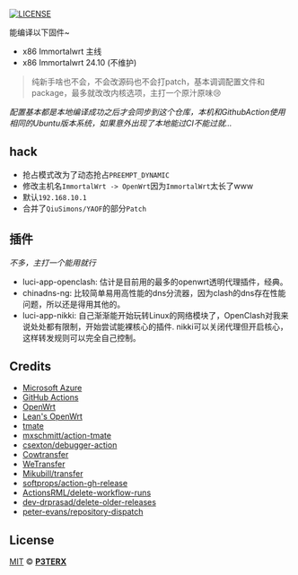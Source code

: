 [![LICENSE](https://img.shields.io/github/license/mashape/apistatus.svg?style=flat-square&label=LICENSE)](https://github.com/P3TERX/Actions-OpenWrt/blob/master/LICENSE)

能编译以下固件~

- x86 Immortalwrt 主线
- x86 Immortalwrt 24.10 (不维护)

> 纯新手啥也不会，不会改源码也不会打patch，基本调调配置文件和package，最多就改改内核选项，主打一个原汁原味😢

*配置基本都是本地编译成功之后才会同步到这个仓库，本机和GithubAction使用相同的Ubuntu版本系统，如果意外出现了本地能过CI不能过就...*

## hack

- 抢占模式改为了动态抢占`PREEMPT_DYNAMIC`
- 修改主机名`ImmortalWrt -> OpenWrt`因为`ImmortalWrt`太长了www
- 默认`192.168.10.1`
- 合并了`QiuSimons/YAOF`的部分`Patch`

## 插件

*不多，主打一个能用就行*

- luci-app-openclash: 估计是目前用的最多的openwrt透明代理插件，经典。
- chinadns-ng: 比较简单易用高性能的dns分流器，因为clash的dns存在性能问题，所以还是得用其他的。
- luci-app-nikki: 自己渐渐能开始玩转Linux的网络模块了，OpenClash对我来说处处都有限制，开始尝试能裸核心的插件. nikki可以关闭代理但开启核心，这样转发规则可以完全自己控制。


## Credits

- [Microsoft Azure](https://azure.microsoft.com)
- [GitHub Actions](https://github.com/features/actions)
- [OpenWrt](https://github.com/openwrt/openwrt)
- [Lean's OpenWrt](https://github.com/coolsnowwolf/lede)
- [tmate](https://github.com/tmate-io/tmate)
- [mxschmitt/action-tmate](https://github.com/mxschmitt/action-tmate)
- [csexton/debugger-action](https://github.com/csexton/debugger-action)
- [Cowtransfer](https://cowtransfer.com)
- [WeTransfer](https://wetransfer.com/)
- [Mikubill/transfer](https://github.com/Mikubill/transfer)
- [softprops/action-gh-release](https://github.com/softprops/action-gh-release)
- [ActionsRML/delete-workflow-runs](https://github.com/ActionsRML/delete-workflow-runs)
- [dev-drprasad/delete-older-releases](https://github.com/dev-drprasad/delete-older-releases)
- [peter-evans/repository-dispatch](https://github.com/peter-evans/repository-dispatch)

## License

[MIT](https://github.com/P3TERX/Actions-OpenWrt/blob/main/LICENSE) © [**P3TERX**](https://p3terx.com)
